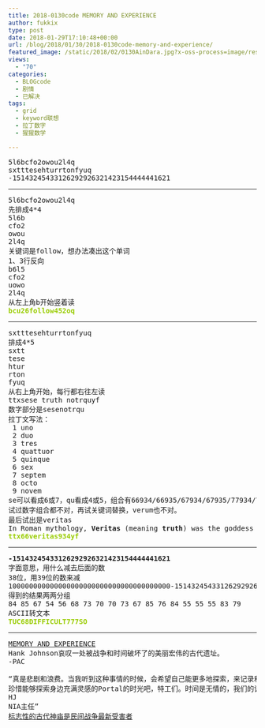 ```yaml
---
title: 2018-0130code MEMORY AND EXPERIENCE
author: fukkix
type: post
date: 2018-01-29T17:10:48+00:00
url: /blog/2018/01/30/2018-0130code-memory-and-experience/
featured_image: /static/2018/02/0130AinDara.jpg?x-oss-process=image/resize,m_fill,w_700,h_220
views:
  - "70"
categories:
  - BLOGcode
  - 剧情
  - 已解决
tags:
  - grid
  - keyword联想
  - 拉丁数字
  - 猩猩数学

---
```

<pre>5l6bcfo2owou2l4q
sxtttesehturrtonfyuq
-15143245433126292926321423154444441621<!--more--></pre>

* * *

<pre>5l6bcfo2owou2l4q
先排成4*4
5l6b
cfo2
owou
2l4q
关键词是follow，想办法凑出这个单词
1、3行反向
b6l5
cfo2
uowo
2l4q
从左上角b开始竖着读
<span style="color: #99cc00;"><strong>bcu26follow452oq</strong></span></pre>

* * *

<pre>sxtttesehturrtonfyuq
排成4*5
sxtt
tese
htur
rton
fyuq
从右上角开始，每行都右往左读
ttxsese truth notrquyf
数字部分是sesenotrqu
拉丁文写法：
 1 uno
 2 duo
 3 tres
 4 quattuor
 5 quinque
 6 sex
 7 septem
 8 octo
 9 novem
se可以看成6或7，qu看成4或5，组合有66934/66935/67934/67935/77934/77935/76934/76935
试过数字组合都不对，再试关键词替换，verum也不对。
最后试出是veritas
In Roman mythology, <b>Veritas</b> (meaning <strong>truth</strong>) was the goddess of truth, a daughter of Saturn and the mother of Virtue.
<span style="color: #99cc00;"><strong>ttx66veritas934yf</strong></span></pre>

* * *

<pre><strong>-15143245433126292926321423154444441621</strong>
字面意思，用什么减去后面的数
38位，用39位的数来减
100000000000000000000000000000000000000-15143245433126292926321423154444441621=84856754566873707073678576845555558379
得到的结果两两分组
84 85 67 54 56 68 73 70 70 73 67 85 76 84 55 55 55 83 79
ASCII转文本
<span style="color: #99cc00;"><strong>TUC68DIFFICULT777SO</strong></span></pre>

* * *

<pre><a href="http://investigate.ingress.com/2018/01/30/memory-and-experience/">MEMORY AND EXPERIENCE
</a>Hank Johnson哀叹一处被战争和时间破坏了的美丽宏伟的古代遗址。
-PAC

“真是悲剧和浪费。当我听到这种事情的时候，会希望自己能更多地探索，来记录和保存这些不可思议的能量点。
珍惜能够探索身边充满灵感的Portal的时光吧，特工们。时间是无情的，我们的记忆和经验是对付它的最大武器。
HJ
NIA主任”
<a href="http://www.nationalgeographic.com.au/history/iconic-ancient-temple-is-latest-victim-in-civil-war.aspx">标志性的古代神庙是民间战争最新受害者</a></pre>

<audio style="display: none;" controls="controls"></audio>

<audio style="display: none;" controls="controls"></audio>